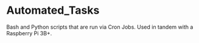 # Automated_Tasks
Bash and Python scripts that are run via Cron Jobs. Used in tandem with a Raspberry Pi 3B+.
